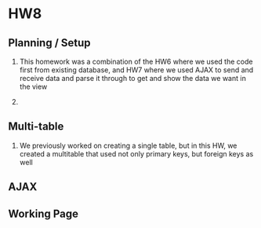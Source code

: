 # HW8

## Planning / Setup

1. This homework was a combination of the HW6 where we used the code first from existing database, and HW7 where we used AJAX to send and receive data and parse it through to get and show the data we want in the view

2. 

## Multi-table

1. We previously worked on creating a single table, but in this HW, we created a multitable that used not only primary keys, but foreign keys as well

## AJAX

## Working Page
